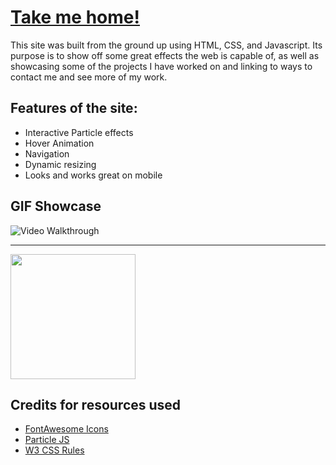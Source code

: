 # [Take me home!](https://jantongiovanni.github.io/)

This site was built from the ground up using HTML, CSS, and Javascript. Its purpose is to show off some great effects the web is capable of, as well as showcasing some of the projects I have worked on and linking to ways to contact me and see more of my work.

## Features of the site:

- Interactive Particle effects
- Hover Animation
- Navigation
- Dynamic resizing
- Looks and works great on mobile

## GIF Showcase
<img src= 'https://i.imgur.com/0VV7lkZ.gif' title='Video Walkthrough' width='' alt='Video Walkthrough' />

---

<img src="/mobile.gif?raw=true" width="200px">



## Credits for resources used

- [FontAwesome Icons](https://fontawesome.com/icons?d=gallery&s=brands)
- [Particle JS](https://cdn.jsdelivr.net/npm/particles.js@2.0.0/particles.min.js)
- [W3 CSS Rules](https://www.w3schools.com/w3css/4/w3.css)